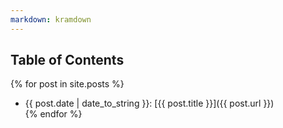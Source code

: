 ```yaml
---
markdown: kramdown
---
```

## Table of Contents

{% for post in site.posts %}
+ {{ post.date | date_to_string }}: [{{ post.title }}]({{ post.url }})  
{% endfor %}
